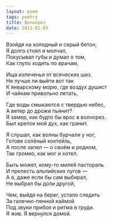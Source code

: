 ```yaml
---
layout: poem
tags: poetry
title: Волнорез
date: 2011-01-03
---
```


Взойдя на холодный и серый бетон,<br>
Я долго стоял и молчал,<br>
Покусывал губы и думал о том,<br>
Как глупо ходить по врачам,<br>

Ища излеченья от всяческих шиз.<br>
Не лучше ли выйти вот так<br>
К январскому морю, где воздух душист<br>
И чайкам привольно летать,<br>

Где воды смыкаются с твердью небес,<br>
А ветер до дрожи пьянит?<br>
Я замер, как будто бы врос в волнорез.<br>
Был крепок мой дух, как гранит.<br>

Я слушал, как волны бурчали у ног,<br>
Готовя солёный коктейль,<br>
А после запел — о своём и родном,<br>
Так громко, как мог и хотел.<br>

Быть может, кому-то милей пастораль<br>
И прелесть альпийских лугов —<br>
А я, даже если бы сам выбирал,<br>
Не выбрал бы доли другой,<br>

Чем, выйдя на берег, устало следить<br>
За галечно-пенной каймой<br>
Под звуки прибоя и ритма в груди.<br>
Я жив. Я вернулся домой.
